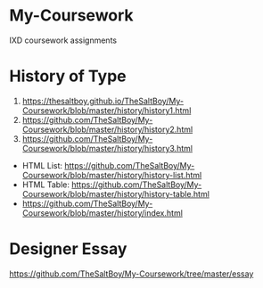 # My-Coursework
IXD coursework assignments

# History of Type
1. https://thesaltboy.github.io/TheSaltBoy/My-Coursework/blob/master/history/history1.html
2. https://github.com/TheSaltBoy/My-Coursework/blob/master/history/history2.html
3. https://github.com/TheSaltBoy/My-Coursework/blob/master/history/history3.html
* HTML List: https://github.com/TheSaltBoy/My-Coursework/blob/master/history/history-list.html
* HTML Table: https://github.com/TheSaltBoy/My-Coursework/blob/master/history/history-table.html
* https://github.com/TheSaltBoy/My-Coursework/blob/master/history/index.html

# Designer Essay
https://github.com/TheSaltBoy/My-Coursework/tree/master/essay
